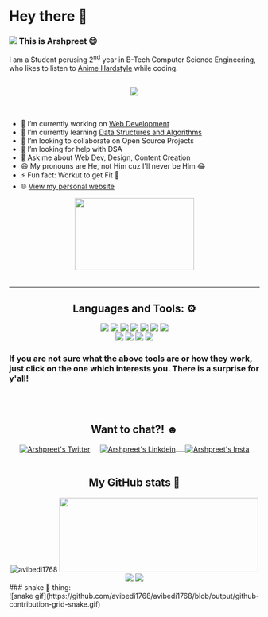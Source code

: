 # Hey there 👋
### <img src="https://thumbs.gfycat.com/DeafeningShinyBeagle-size_restricted.gif" width="50"> This is Arshpreet :smile:
I am a Student perusing 2<sup>nd</sup> year in B-Tech Computer Science Engineering, who likes to listen to <a href="https://youtu.be/SyiRqWvb5NQ" target="_blank">Anime Hardstyle</a> while coding.
<br>
<br>
<p align="center">
<img src="https://media.giphy.com/media/836HiJc7pgzy8iNXCn/giphy.gif" width="450"/>
</p>
<br>

- 🔭 I’m currently working on <a href="https://www.w3schools.com/whatis">Web Development</a> 
- 🌱 I’m currently learning <a href="https://www.youtube.com/playlist?list=PL9gnSGHSqcnr_DxHsP7AW9ftq0AtAyYqJ">Data Structures and Algorithms</a>
- 👯 I’m looking to collaborate on Open Source Projects
- 🤔 I’m looking for help with DSA
- 💬 Ask me about Web Dev, Design, Content Creation 
- 😄 My pronouns are He, not Him cuz I'll never be Him 😂
- ⚡ Fun fact: Workut to get Fit :muscle:
- 🌐 <a href="https://avibedi1768.github.io">View my personal website</a>

<div align="center"/>
<img width="240" height="145" src="https://images-wixmp-ed30a86b8c4ca887773594c2.wixmp.com/f/3f7d9121-13fc-4486-91f8-b81de856c243/dedzs6j-3f11e3ca-2be4-4590-84b2-25cfbe04f9fb.gif?token=eyJ0eXAiOiJKV1QiLCJhbGciOiJIUzI1NiJ9.eyJzdWIiOiJ1cm46YXBwOjdlMGQxODg5ODIyNjQzNzNhNWYwZDQxNWVhMGQyNmUwIiwiaXNzIjoidXJuOmFwcDo3ZTBkMTg4OTgyMjY0MzczYTVmMGQ0MTVlYTBkMjZlMCIsIm9iaiI6W1t7InBhdGgiOiJcL2ZcLzNmN2Q5MTIxLTEzZmMtNDQ4Ni05MWY4LWI4MWRlODU2YzI0M1wvZGVkenM2ai0zZjExZTNjYS0yYmU0LTQ1OTAtODRiMi0yNWNmYmUwNGY5ZmIuZ2lmIn1dXSwiYXVkIjpbInVybjpzZXJ2aWNlOmZpbGUuZG93bmxvYWQiXX0.n8FnI6sWQHm97vkmDIfUUfOLTwNeObb-48904rUtHz0"></a> </div> <br/>
<hr>
<h2 align="center">Languages and Tools: ⚙ </h2>
<div align="center">
<a href="https://www.youtube.com/playlist?list=PLu0W_9lII9agpFUAlPFe_VNSlXW5uE0YL" target="_blank"><img src="https://img.shields.io/badge/c++%20-%2300599C.svg?&style=for-the-badge&logo=c%2B%2B&logoColor=white"> </a>
<a href="https://www.w3schools.com/python/"><img src="https://img.shields.io/badge/python%20-%2314354C.svg?&style=for-the-badge&logo=python&logoColor=white"></a>
<a href="https://www.youtube.com/playlist?list=PL9gnSGHSqcnr_DxHsP7AW9ftq0AtAyYqJ"><img src="https://img.shields.io/badge/Java-ED8B00?style=for-the-badge&logo=java&logoColor=white"></a> 
<a href="https://www.w3schools.com/js/"><img src="https://img.shields.io/badge/javascript%20-%23323330.svg?&style=for-the-badge&logo=javascript&logoColor=%23F7DF1E"></a>
<a href="https://www.w3schools.com/html/"><img src="https://img.shields.io/badge/html5%20-%23E34F26.svg?&style=for-the-badge&logo=html5&logoColor=white"></a> 
<a href="https://www.w3schools.com/css/"><img src="https://img.shields.io/badge/css3%20-%231572B6.svg?&style=for-the-badge&logo=css3&logoColor=white"></a> 
<a href="https://git-scm.com/downloads"><img src="https://img.shields.io/badge/git%20-%23F05033.svg?&style=for-the-badge&logo=git&logoColor=white"></a>
<br>
<a href="https://code.visualstudio.com/download" target="_blank"><img src="http://img.shields.io/badge/-VS%20Code-000000?style=for-the-badge&logo=Visual-studio-code&logoColor=blue"></a>
<a href="https://www.canva.com/en_in/download/windows/"><img src="https://img.shields.io/badge/Canva-%2300C4CC.svg?&style=for-the-badge&logo=Canva&logoColor=white"></a>
<a href="https://www.figma.com/downloads/"><img src="https://img.shields.io/badge/Figma-F24E1E?style=for-the-badge&logo=figma&logoColor=white"></a>
<a href="https://firebase.google.com/?gclid=Cj0KCQjwy5maBhDdARIsAMxrkw130W09C2pR1ARmEi498vFtVPAQnM9SKPyETlABy5UXXr6RFlF8rb0aAr9XEALw_wcB&gclsrc=aw.ds"><img src="https://img.shields.io/badge/firebase-ffca28?style=for-the-badge&logo=firebase&logoColor=black"></a>
<h3 align="left">If you are not sure what the above tools are or how they work, just click on the one which interests you. There is a surprise for y'all!</h3>
</div>
<br/>
<br/>
<div align="center"/>
<h2>Want to chat?! ☻</h2>
<a href="https://twitter.com/avibedi1768" target="_blank" rel="nofollow"><img align="center" alt="Arshpreet's Twitter" width="30px" src="https://img.icons8.com/color/48/000000/twitter--v2.png" /></a> &nbsp &nbsp <a href="https://www.linkedin.com/in/arshpreetsinghbedi" target="_blank" rel="nofollow"><img align="center" alt="Arshpreet's Linkdein" width="30px" src="https://img.icons8.com/color/48/000000/linkedin-2--v2.png" /> &nbsp &nbsp </a><a href="https://www.instagram.com/avi_bedi1768" target="_blank" rel="nofollow"><img align="center" alt="Arshpreet's Insta" width="30px" src="https://img.icons8.com/color/48/000000/instagram-new--v2.png" /></a>
</div>
<br>
<div align="center"/>
<h2>My GitHub stats 🌟 </h2>
<img src="https://github-readme-stats.vercel.app/api?username=avibedi1768&show_icons=true&count_private=true" alt="avibedi1768" width=400px height=150px/>
<img src="https://github-readme-stats.vercel.app/api/top-langs/?username=avibedi1768&layout=compact&theme=radical" width=400px height=150px/> <br/>
<img src="http://github-readme-streak-stats.herokuapp.com?user=avibedi1768&theme=highcontrast&hide_border=true&date_format=M%20j%5B%2C%20Y%5D" width=400px/>
<img src="https://github-profile-summary-cards.vercel.app/api/cards/profile-details?username=avibedi1768&theme=github_dark" width=600px/> <br/>
</div>
### snake 🐍 thing:
<br/>
![snake gif](https://github.com/avibedi1768/avibedi1768/blob/output/github-contribution-grid-snake.gif)
